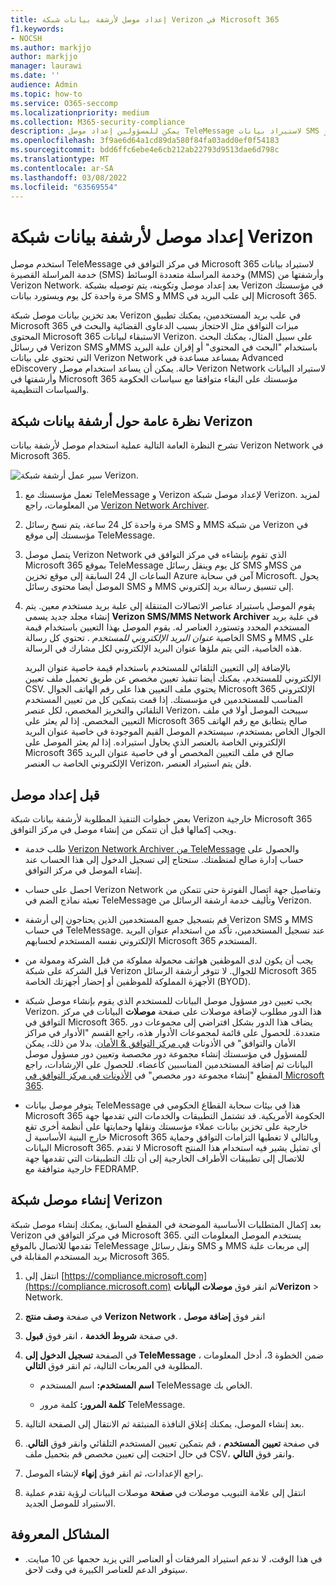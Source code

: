 ```yaml
---
title: إعداد موصل لأرشفة بيانات شبكة Verizon في Microsoft 365
f1.keywords:
- NOCSH
ms.author: markjjo
author: markjjo
manager: laurawi
ms.date: ''
audience: Admin
ms.topic: how-to
ms.service: O365-seccomp
ms.localizationpriority: medium
ms.collection: M365-security-compliance
description: يمكن للمسؤولين إعداد موصل TeleMessage لاستيراد بيانات SMS و MMS وأرشفتها من شبكة Verizon في Microsoft 365. يتيح لك ذلك أرشفة البيانات من مصادر بيانات جهة خارجية في Microsoft 365 بحيث يمكنك استخدام ميزات التوافق مثل احتجاز قانوني والبحث في المحتوى ونهج الاستبقاء لإدارة بيانات  جهة خارجية في مؤسستك.
ms.openlocfilehash: 3f9ae6d64a1cd89da580f84fa03add0ef0f54183
ms.sourcegitcommit: bdd6ffc6ebe4e6cb212ab22793d9513dae6d798c
ms.translationtype: MT
ms.contentlocale: ar-SA
ms.lasthandoff: 03/08/2022
ms.locfileid: "63569554"
---
```

# <a name="set-up-a-connector-to-archive-verizon-network-data"></a>إعداد موصل لأرشفة بيانات شبكة Verizon

استخدم موصل TeleMessage في مركز التوافق في Microsoft 365 لاستيراد بيانات خدمة المراسلة القصيرة (SMS) وخدمة المراسلة متعددة الوسائط (MMS) وأرشفتها من Verizon Network. بعد إعداد موصل وتكوينه، يتم توصيله بشبكة Verizon في مؤسستك مرة واحدة كل يوم ويستورد بيانات SMS و MMS إلى علب البريد في Microsoft 365.

بعد تخزين بيانات موصل شبكة Verizon في علب بريد المستخدمين، يمكنك تطبيق Microsoft 365 ميزات التوافق مثل الاحتجاز بسبب الدعاوى القضائية والبحث في المحتوى Microsoft 365 الاستبقاء لبيانات Verizon. على سبيل المثال، يمكنك البحث في رسائل Verizon SMS وMMS باستخدام "البحث في المحتوى" أو إقران علبة البريد التي تحتوي على بيانات Verizon Network بمساعد مساعدة في Advanced eDiscovery حالة. يمكن أن يساعد استخدام موصل Verizon Network لاستيراد البيانات وأرشفتها في Microsoft 365 مؤسستك على البقاء متوافقا مع سياسات الحكومة والسياسات التنظيمية.

## <a name="overview-of-archiving-verizon-network-data"></a>نظرة عامة حول أرشفة بيانات شبكة Verizon

تشرح النظرة العامة التالية عملية استخدام موصل لأرشفة بيانات Verizon Network في Microsoft 365.

![سير عمل أرشفة شبكة Verizon.](../media/VerizonNetworkConnectorWorkflow.png)

1. تعمل مؤسستك مع TeleMessage و Verizon لإعداد موصل شبكة Verizon. لمزيد من المعلومات، راجع [Verizon Network Archiver](https://www.telemessage.com/office365-activation-for-verizon-network-archiver/).

2. مرة واحدة كل 24 ساعة، يتم نسخ رسائل SMS و MMS من شبكة Verizon في مؤسستك إلى موقع TeleMessage.

3. يتصل موصل Verizon Network الذي تقوم بإنشاءه في مركز التوافق في Microsoft 365 بموقع TeleMessage كل يوم وينقل رسائل SMS وMSS من الساعات ال 24 السابقة إلى موقع تخزين Azure آمن في سحابة Microsoft. يحول الموصل أيضا محتوى رسائل SMS و MMS إلى تنسيق رسالة بريد إلكتروني.

4. يقوم الموصل باستيراد عناصر الاتصالات المتنقلة إلى علبة بريد مستخدم معين. يتم إنشاء مجلد جديد يسمى **Verizon SMS/MMS Network Archiver** في علبة بريد المستخدم المحدد وتستورد العناصر له. يقوم الموصل بهذا التعيين باستخدام قيمة الخاصية *عنوان البريد الإلكتروني للمستخدم* . تحتوي كل رسالة SMS و MMS على هذه الخاصية، التي يتم ملؤها عنوان البريد الإلكتروني لكل مشارك في الرسالة.

   بالإضافة إلى التعيين التلقائي للمستخدم باستخدام قيمة خاصية عنوان البريد الإلكتروني  للمستخدم، يمكنك أيضا تنفيذ تعيين مخصص عن طريق تحميل ملف تعيين CSV. يحتوي ملف التعيين هذا على رقم الهاتف الجوال Microsoft 365 الإلكتروني المناسب للمستخدمين في مؤسستك. إذا قمت بتمكين كل من تعيين المستخدم التلقائي والتخريز المخصص، لكل عنصر Verizon، سيبحث الموصل أولا في ملف التعيين المخصص. إذا لم يعثر على Microsoft 365 صالح يتطابق مع رقم الهاتف الجوال الخاص بمستخدم، سيستخدم الموصل القيم الموجودة في خاصية عنوان البريد الإلكتروني الخاصة بالعنصر الذي يحاول استيراده. إذا لم يعثر الموصل على Microsoft 365 صالح في ملف التعيين المخصص أو في خاصية عنوان البريد الإلكتروني الخاصة ب العنصر Verizon، فلن يتم استيراد العنصر.

## <a name="before-you-set-up-a-connector"></a>قبل إعداد موصل

بعض خطوات التنفيذ المطلوبة لأرشفة بيانات شبكة Verizon خارجية Microsoft 365 ويجب إكمالها قبل أن تتمكن من إنشاء موصل في مركز التوافق.

- طلب خدمة [Verizon Network Archiver من TeleMessage](https://www.telemessage.com/mobile-archiver/order-mobile-archiver-for-o365) والحصول على حساب إدارة صالح لمنظمتك. ستحتاج إلى تسجيل الدخول إلى هذا الحساب عند إنشاء الموصل في مركز التوافق.

- احصل على حساب Verizon Network وتفاصيل جهة اتصال الفوترة حتى تتمكن من تعبئة نماذج الضم في TeleMessage وتأليف خدمة أرشفة الرسائل من Verizon.

- قم بتسجيل جميع المستخدمين الذين يحتاجون إلى أرشفة Verizon SMS و MMS في حساب TeleMessage. عند تسجيل المستخدمين، تأكد من استخدام عنوان البريد الإلكتروني نفسه المستخدم لحسابهم Microsoft 365 المستخدم.

- يجب أن يكون لدى الموظفين هواتف محمولة مملوكة من قبل الشركة وممولة من قبل الشركة على شبكة Verizon للجوال. لا تتوفر أرشفة الرسائل Microsoft 365 الأجهزة المملوكة للموظفين أو إحضار أجهزتك الخاصة (BYOD).

- يجب تعيين دور مسؤول موصل البيانات للمستخدم الذي يقوم بإنشاء موصل شبكة Verizon. هذا الدور مطلوب لإضافة موصلات على صفحة **موصلات** البيانات في مركز التوافق في Microsoft 365. يضاف هذا الدور بشكل افتراضي إلى مجموعات دور متعددة. للحصول على قائمة لمجموعات الأدوار هذه، راجع القسم "الأدوار في مراكز الأمان والتوافق" في الأذونات [في مركز التوافق & الأمان](../security/office-365-security/permissions-in-the-security-and-compliance-center.md#roles-in-the-security--compliance-center). بدلا من ذلك، يمكن للمسؤول في مؤسستك إنشاء مجموعة دور مخصصة وتعيين دور مسؤول موصل البيانات ثم إضافة المستخدمين المناسبين كأعضاء. للحصول على الإرشادات، راجع المقطع "إنشاء مجموعة دور مخصص" في [الأذونات في مركز التوافق في Microsoft 365](microsoft-365-compliance-center-permissions.md#create-a-custom-role-group).

- يتوفر موصل بيانات TeleMessage هذا في بيئات سحابة القطاع الحكومي في Microsoft 365 الحكومة الأمريكية. قد تشتمل التطبيقات والخدمات التي تقدمها جهة خارجية على تخزين بيانات عملاء مؤسستك ونقلها وحمايتها على أنظمة أخرى تقع خارج البنية الأساسية ل Microsoft 365 وبالتالي لا تغطيها التزامات التوافق وحماية البيانات Microsoft 365. لا تقدم Microsoft أي تمثيل يشير فيه استخدام هذا المنتج للاتصال إلى تطبيقات  الأطراف الخارجية إلى أن تلك التطبيقات التي تقدمها جهة خارجية متوافقة مع FEDRAMP.

## <a name="create-a-verizon-network-connector"></a>إنشاء موصل شبكة Verizon

بعد إكمال المتطلبات الأساسية الموضحة في المقطع السابق، يمكنك إنشاء موصل شبكة Verizon في مركز التوافق في Microsoft 365. يستخدم الموصل المعلومات التي تقدمها للاتصال بالموقع TeleMessage ونقل رسائل SMS و MMS إلى مربعات علبة بريد المستخدم المقابلة في Microsoft 365.

1. انتقل إلى [https://compliance.microsoft.com](https://compliance.microsoft.com) ثم انقر فوق **موصلات** **البياناتVerizon** >  Network.

2. في صفحة **وصف منتج Verizon Network** ، انقر فوق **إضافة موصل**

3. في صفحة **شروط الخدمة** ، انقر فوق **قبول**.

4. في الصفحة **تسجيل الدخول إلى TeleMessage** ، ضمن الخطوة 3، أدخل المعلومات المطلوبة في المربعات التالية، ثم انقر فوق **التالي**.
  
   - **اسم المستخدم:** اسم المستخدم TeleMessage الخاص بك.

   - **كلمة المرور:** كلمة مرور TeleMessage.

5. بعد إنشاء الموصل، يمكنك إغلاق النافذة المنبثقة ثم الانتقال إلى الصفحة التالية.

6. في صفحة **تعيين المستخدم** ، قم بتمكين تعيين المستخدم التلقائي وانقر فوق **التالي**. في حال احتجت إلى تعيين مخصص قم بتحميل ملف CSV، وانقر فوق **التالي**.

7. راجع الإعدادات، ثم انقر فوق **إنهاء** لإنشاء الموصل.

8. انتقل إلى علامة التبويب موصلات في **صفحة** موصلات البيانات لرؤية تقدم عملية الاستيراد للموصل الجديد.

## <a name="known-issues"></a>المشاكل المعروفة

- في هذا الوقت، لا ندعم استيراد المرفقات أو العناصر التي يزيد حجمها عن 10 مبايت. سيتوفر الدعم للعناصر الكبيرة في وقت لاحق.